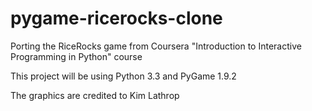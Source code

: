 pygame-ricerocks-clone
======================

Porting the RiceRocks game from Coursera "Introduction to Interactive Programming in Python" course

This project will be using Python 3.3 and PyGame 1.9.2

The graphics are credited to Kim Lathrop

